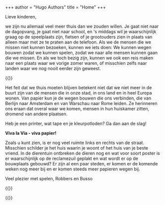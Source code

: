 +++
author = "Hugo Authors"
title = "Home"
+++

Lieve kinderen,

we zijn nu allemaal veel meer thuis dan we zouden willen. Je gaat niet naar de dagopvang, je gaat niet naar school, en 's middags wil je waarschijnlijk graag op de speelplaats zijn, fietsen of je grootouders zien in plaats van alleen maar met ze te praten aan de telefoon. Als we de mensen die we missen niet kunnen bezoeken, kunnen we iets doen: We kunnen wegen bouwen zodat we kunnen spelen, zodat we naar alle mensen kunnen gaan die we missen. En als we toch bezig zijn, kunnen we ook een reis maken naar een plaats waar we vorige zomer waren, of misschien zelfs naar landen waar we nog nooit eerder zijn geweest.

{{<gallery>}}

Het feit dat we thuis moeten blijven betekent niet dat we niet meer in de buurt zijn van de mensen die in onze stad, in ons land en in heel Europa wonen. Van papier kun je de wegen bouwen die ons verbinden, die van Berlijn naar Amsterdam en van Warschau naar Rome leiden. Ze herinneren ons eraan dat overal waar we komen, mensen in hun huiskamer zitten, dromend van andere plaatsen.

Heb je een printer, wat tape en je kleurpotloden? Ga dan aan de slag!

**Viva la Via - viva papier!**

Zoals u kunt zien, is er nog veel ruimte links en rechts van de straat. Misschien schilder je het huis waarin je woont of het huis van je beste vriend. In de dierentuin ontbreken de dieren nog en wat voor soort poster is er waarschijnlijk op de reclamezuil geplakt en wat wordt er op de bouwplaats gebouwd? Er zijn al een paar steden, er komen er de komende weken nog meer bij en er komen steeds meer papieren wegen bij.

Veel plezier met spelen, Robbers en Busso

{{<downloads>}}

{{<team-avatar>}}